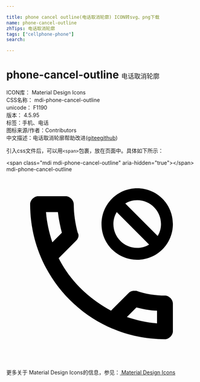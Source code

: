 ```yaml
---

title: phone cancel outline(电话取消轮廓) ICON转svg、png下载
name: phone-cancel-outline
zhTips: 电话取消轮廓
tags: ["cellphone-phone"]
search: 

---
```


# phone-cancel-outline  <small style="font-size: 60%;font-weight: 100">电话取消轮廓</small>


<div class="detail-page">
<p>
<span>
ICON库：
<span class="badge-secondary badge">Material Design Icons</span> 
</span>
<br/>
<span>
CSS名称：
<span class="badge-secondary badge">mdi-phone-cancel-outline</span> 
</span>
<br/>
<span>
unicode：
<span class="badge-secondary badge">F1190</span> 
<copy-btn content='F1190' btn-title=""></copy-btn>
<copy-btn :content='String.fromCodePoint(parseInt("F1190", 16))' btn-title="复制U"></copy-btn>
</span>
<br/>
<span>
版本：
<span class="badge-secondary badge">4.5.95</span> 
</span><br/><span>标签：<span class="badge-light badge"><router-link to="/tags/cellphone-phone.html">手机、电话</router-link></span></span>
<br/>
<span>图标来源/作者：<span class="badge-light badge">Contributors</span></span> 
<br/>
<span class="zh-detail">中文描述：<span class="badge-primary badge">电话取消轮廓</span><span class="help-link"><span>帮助改进</span>(<a href="https://gitee.com/liuwave/icon-helper/edit/master/json/material/phone-cancel-outline.json" target="_blank" rel="noopener noreferrer">gitee</a><a href="https://github.com/liuwave/icon-helper/edit/master/json/material/phone-cancel-outline.json" target="_blank" rel="noopener noreferrer">github</a></span>)</span><br/>
</p>
</div>
<div class="alert alert-dark">
  <i class="mdi mdi-phone-cancel-outline mdi-48px"></i>
  <i class="mdi mdi-phone-cancel-outline mdi-36px"></i>
  <i class="mdi mdi-phone-cancel-outline mdi-24px"></i>
  <i class="mdi mdi-phone-cancel-outline mdi-18px"></i>
</div>
<div>
  <p>引入css文件后，可以用<code>&lt;span&gt;</code>包裹，放在页面中。具体如下所示：    
  </p>
  <div class="alert alert-primary" style="font-size: 14px">
    &lt;span class="mdi mdi-phone-cancel-outline" aria-hidden="true"&gt;&lt;/span&gt;
    <copy-btn content='<span class="mdi mdi-phone-cancel-outline" aria-hidden="true"></span>'></copy-btn>
  </div>
  <div class="alert alert-secondary">
    <i class="mdi mdi-phone-cancel-outline"
    style="font-size: 24px"
    aria-hidden="true"></i> mdi-phone-cancel-outline
    <copy-btn content="mdi-phone-cancel-outline" btn-title="复制图标名称"></copy-btn>
  </div>
</div>
<div id="svg" class="svg-wrap">
<svg xmlns="http://www.w3.org/2000/svg" viewBox="0 0 24 24"><path d="M20 15.5C18.8 15.5 17.5 15.3 16.4 14.9H16.1C15.8 14.9 15.6 15 15.4 15.2L13.2 17.4C10.4 15.9 8 13.6 6.6 10.8L8.8 8.6C9.1 8.3 9.2 7.9 9 7.6C8.7 6.5 8.5 5.2 8.5 4C8.5 3.5 8 3 7.5 3H4C3.5 3 3 3.5 3 4C3 13.4 10.6 21 20 21C20.5 21 21 20.5 21 20V16.5C21 16 20.5 15.5 20 15.5M5 5H6.5C6.6 5.9 6.8 6.8 7 7.6L5.8 8.8C5.4 7.6 5.1 6.3 5 5M19 19C17.7 18.9 16.4 18.6 15.2 18.2L16.4 17C17.2 17.2 18.1 17.4 19 17.4V19M16.5 2C14 2 12 4 12 6.5S14 11 16.5 11 21 9 21 6.5 19 2 16.5 2M16.5 9.5C14.84 9.5 13.5 8.16 13.5 6.5C13.5 5.94 13.65 5.42 13.92 5L18 9.08C17.58 9.35 17.06 9.5 16.5 9.5M19.08 8L15 3.92C15.42 3.65 15.94 3.5 16.5 3.5C18.16 3.5 19.5 4.84 19.5 6.5C19.5 7.06 19.35 7.58 19.08 8Z" /></svg>
</div>
<detail full-name='mdi-phone-cancel-outline'></detail>
    
<div><p>更多关于 Material Design Icons的信息，参见：<a target="_blank" href="https://iconhelper.cn/material.html"> Material Design Icons</a>
</p></div>
